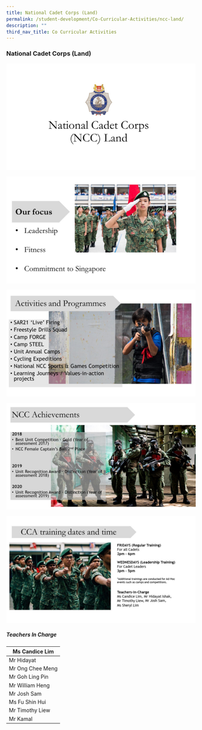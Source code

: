 ```yaml
---
title: National Cadet Corps (Land)
permalink: /student-development/Co-Curricular-Activities/ncc-land/
description: ""
third_nav_title: Co Curricular Activities
---
```


### National Cadet Corps (Land)

![](/images/NCC001.jpg)

![](/images/NCC002.jpg)

![](/images/NCC003.jpg)

![](/images/NCC004.jpg)

![](/images/ncc5.jpg)

##### Teachers In Charge

| Ms Candice Lim   |
| ---------------- |
| Mr Hidayat       |
| Mr Ong Chee Meng |
| Mr Goh Ling Pin  |
| Mr William Heng  |
| Mr Josh Sam      |
| Ms Fu Shin Hui   |
| Mr Timothy Liew  |
| Mr Kamal         |